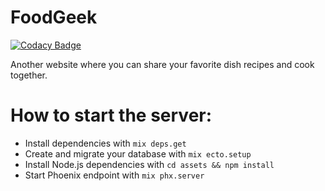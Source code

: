 # FoodGeek

[![Codacy Badge](https://api.codacy.com/project/badge/Grade/2ebe73fd707b4eea866599359e0d9231)](https://app.codacy.com/manual/thrasherDGK/food_geek?utm_source=github.com&utm_medium=referral&utm_content=thrasherDGK/food_geek&utm_campaign=Badge_Grade_Dashboard)

Another website where you can share your favorite dish recipes and cook together.

# How to start the server:

- Install dependencies with `mix deps.get`
- Create and migrate your database with `mix ecto.setup`
- Install Node.js dependencies with `cd assets && npm install`
- Start Phoenix endpoint with `mix phx.server`
